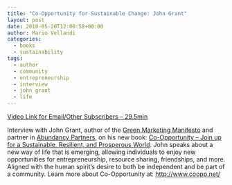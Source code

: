 ```yaml
---
title: "Co-Opportunity for Sustainable Change: John Grant"
layout: post
date: 2010-05-20T12:00:58+00:00
author: Mario Vellandi
categories:
  - books
  - sustainability
tags:
  - author
  - community
  - entrepreneurship
  - interview
  - john grant
  - life
---
```

[Video Link for Email/Other Subscribers &#8211; 29.5min](http://vimeo.com/11605187)

Interview with John Grant, author of the [Green Marketing Manifesto](http://www.amazon.com/gp/product/0470723246?ie=UTF8&tag=melodinmarke-20&linkCode=as2&camp=1789&creative=390957&creativeASIN=0470723246) and partner in [Abundancy Partners](http://www.abundancypartners.co.uk/), on his new book: [Co-Opportunity &#8211; Join up for a Sustainable, Resilient, and Prosperous World](http://www.amazon.com/gp/product/0470684364?ie=UTF8&tag=melodinmarke-20&linkCode=as2&camp=1789&creative=390957&creativeASIN=0470684364). John speaks about a new way of life that is emerging, allowing individuals to enjoy new opportunities for entrepreneurship, resource sharing, friendships, and more. Aligned with the human spirit&#8217;s desire to both be independent and be part of a community. Learn more about Co-Opportunity at: <http://www.coopp.net/>
